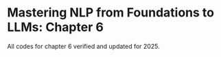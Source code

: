 # Mastering NLP from Foundations to LLMs: Chapter 6
All codes for chapter 6 verified and updated for 2025.  